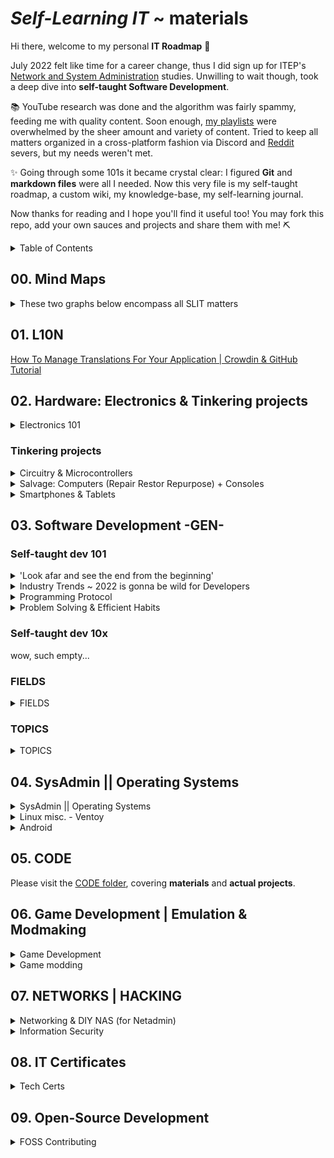 <!-- [Markdown Cheat Sheet](https://www.markdownguide.org/cheat-sheet/) -->
<!-- thanks [Stack Overflow](https://stackoverflow.com/questions/11948245/markdown-to-create-pages-and-table-of-contents) -->

<!-- v0.1.0 = add Open Source big time | downgrade kotlin | reconsider Unity/C# (eg.  Karmaggän project) || zsh, fetch Discord gamedev.... -->
<!-- v0.0.1 = add mind maps -->
<!-- v0.0.0 = stemming from wikiSLIT v0.4.0 -->


# *Self-Learning IT* ~ materials
<!--need to update w/ me GitHub stars-->

Hi there, welcome to my personal **IT Roadmap** 👋

July 2022 felt like time for a career change, thus I did sign up for ITEP's [Network and System Administration](https://www.itep.es/ciclos-formativos/distancia/tecnico-superior-administracion-sistemas-informaticos-red) studies. Unwilling to wait though, took a deep dive into **self-taught Software Development**.

📚 YouTube research was done and the algorithm was fairly spammy,  feeding me with quality content. Soon enough, [my playlists](https://www.youtube.com/channel/UC4yPJo9tFagP7ZMkMcCQNbw) were overwhelmed by the sheer amount and variety of content. Tried to keep all matters organized in a cross-platform fashion via Discord and [Reddit](https://www.reddit.com/r/selflearningIT/) severs, but my needs weren't met.

✨ Going through some 101s it became crystal clear: I figured **Git** and **markdown files** were all I needed. Now this very file is my self-taught roadmap, a custom wiki, my knowledge-base, my self-learning journal.

Now thanks for reading and I hope you'll find it useful too! You may fork this repo, add your own sauces and projects and share them with me! ⛏️

<details>
<summary> Table of Contents </summary>

- [*Self-Learning IT* ~ materials](#self-learning-it--materials)
  - [00. Mind Maps](#00-mind-maps)
  - [01. L10N](#01-l10n)
  - [02. Hardware: Electronics & Tinkering projects](#02-hardware-electronics--tinkering-projects)
    - [Electronics theory 101](#electronics-theory-101)
    - [Tinkering projects](#tinkering-projects)
  - [03. Software Development -GEN-](#03-software-development--gen-)
    - [Self-taught dev 101](#self-taught-dev-101)
    - [Self-taught dev 10x](#self-taught-dev-10x)
    - [FIELDS](#fields)
    - [TOPICS](#topics)
  - [04. SysAdmin || Operating Systems](#04-sysadmin--operating-systems)
    - [sysadmin -gen-](#sysadmin--gen-)
    - [Linux](#linux)
  - [05. CODE](#05-code)
  - [06. Game Development | Emulation & Modmaking](#06-game-development--emulation--modmaking)
    - [Game Dev. ~ Langs Engines & Community](#game-dev--langs-engines--community)
    - [Game Modding ~ Emulation Mod-making & Reverse Engineering](#game-modding--emulation-mod-making--reverse-engineering)
  - [07. NETWORKS | HACKING](#07-networks--hacking)
    - [Networks & Servers](#networks--servers)
    - [DIY NAS](#diy-nas)
    - [Hacking fundamentals](#hacking-fundamentals)
    - [Malware + Pentesting](#malware--pentesting)
    - [Scambaiting](#scambaiting)
  - [08. IT Certificates](#08-it-certificates)
  - [09. Open-Source Development](#09-open-source-development)

</details>

## 00. Mind Maps

<details>
<summary> These two graphs below encompass all SLIT matters </summary>

![MindMap-0_4](/images/slit_img-MM1.PNG)
![MindMap-5-9](/images/slit_img-MM2.PNG)
<!-- interactive link -->

</details>

## 01. L10N 

[How To Manage Translations For Your Application | Crowdin & GitHub Tutorial](https://youtu.be/8baL6VWnnZg)
<!--
- [ ] blog_chaval
- [ ] [25 VSCode Tips](https://youtu.be/ifTF3ags0XI) @ Fireship
- [ ] South_Park
- [ ] Tomba
- [ ] [How Sekiro sets itself apart](https://youtu.be/jASlIZSpnJ4) @ Zullie the Witch
-->

## 02. Hardware: Electronics & Tinkering projects

<details>
<summary>  Electronics 101 </summary>

### Electronics theory 101

- Electricity & Electronics 101
    - [How Electricity works](https://youtu.be/mc979OhitAg) @ EngineeringMindset
    - [Basic Electricity - What is an amp?](https://youtu.be/8gvJzrjwjds) @ Afrotechmods
    - Electronic Engineering ~ [Electronic Engineers 2022](https://youtu.be/CGD8qeizblc)
    - [Electronic components](https://youtu.be/6Maq5IyHSuc) @ bigclivedotcom
    - [How to Use a Breadboard](https://youtu.be/6WReFkfrUIk)

- Computers & Components 
    - -gen-
        - [From Transistors to Tetris P.1](https://youtu.be/6caLyckwo7U)
        - [How are Microchips made?](https://youtu.be/bor0qLifjz4) <!-- | Linus in Israel-->
    - CPUs
        - [How CPUs read machine code](https://youtu.be/yl8vPW5hydQ)
        - [CPU Clock Speed Explained](https://youtu.be/3PcO10iAXTk) @ Max's Tech
    - Graphics -all
        - Custom video card ~ [Building a DIY video card](https://youtu.be/l7rce6IQDWs) @ Ben Eater
        - JPEG ~ [How are Images Compressed? JPEG In Depth](https://youtu.be/Kv1Hiv3ox8I) @ Branch Education
    - HDMI
        - [HDMI vs MHL](https://lifewire.com/mhl-in-home-theater-1846852)
    - Motherboards
        - [Motherboards Explained](https://youtu.be/b2pd3Y6aBag) @ PowerCert Animated Videos
    - Power Supply
        - ... ~ [Probably the most used component nobody knows of! TL431 Guide!](https://youtu.be/isutYMU2HHU) @ Great Scott!
        - Alt Power Supplies ~ [Free Energy Devices Build and Science](https://youtu.be/15V0gUXUPko) @ ElectroBOOM
    - SSDs
        - SSDs | Smartphones (?!) ~ [How do SSDs/Smartphones work?](https://youtu.be/5Mh3o886qpg) @ Branch Education
    - (bonus) ~ Bluetooth
        - [How does Bluetooth Work?](https://youtu.be/1I1vxu5qIUM) @ Branch Education

</details>

### Tinkering projects

<details>
<summary> Circuitry & Microcontrollers </summary>

- Circuitry
    - Full DIY ~ [17 DIY inventions](https://youtu.be/twKkQaORKS4)
    - w/ Arduino... ~ [Turning a car into a COMPUTER MOUSE](https://youtu.be/M2xqMZ6b85w) @ William Osman

- Arduino UNO
    - [Arduino vs Pico - Which is the Best Microcontroller For You?](https://youtu.be/dOa3570JM2M) @ Gary Explains
    - Starting Kits ~ [5 best kits 2022](https://youtu.be/huKV8hdhsiY)
    - 101s ~ [What is Arduino UNO](https://youtu.be/_ItSHuIJAJ8)
    - Guide 00 ~ [learn Arduino in 15 minutes](https://youtu.be/nL34zDTPkcs)
    - Course 00 ~ [fCCs course -4h-](https://youtu.be/zJ-LqeX_fLU)
    - Projects 00 ~[15 Great Arduino Projects for beginners](https://youtu.be/Ox-9eOc3bQU) @ Maker Tutor
    - Projects 01 ~ [Arduino based Guitar Tuner](https://youtu.be/tjKySKeDoCE)

- Raspberry Pi
    - Regarding RPi4 8GB ~ [Choosing the right Raspberry Pi for you!](https://youtu.be/YAs1qdgiqPc) @ Android Authority
    - RPico
        - 101s ~ [Pico Prototyping - Building a "Pico Uno"](https://youtu.be/jwIOxOzee0U) @ DroneBot Workshop
        - MicroPython 00 ~ [Raspberry Pi PICO | Starting with MicroPython + Examples](https://youtu.be/zlKJ5hvfs6s) @ Electronoobs
        - Bad USB ~ [Bad USBs are SCARY!! (build one with a Raspberry Pi Pico for $8)](https://youtu.be/e_f9p-_JWZw) @ Network Chuck

</details>


<details>
<summary> Salvage: Computers (Repair Restor Repurpose) + Consoles </summary>

- *Salvage* gen
    - **GL76** ~ [MSI-GL76 Dissassembly](https://youtu.be/DF4HVW6Y_Fk)
    - Laptops -gen-
      - Clean ~ [How to Clean a Laptop](https://youtu.be/bypESzEtZr4)
      - Motherboard ~ [Laptop Motherboard -Diagnose,Repair-](https://youtu.be/GCLflqmne6k)
      - Fix ~ [FREE BROKEN Laptop - But Can I Fix It? Acer Nitro 5 No Power](https://youtu.be/C4S6QL4keOQ) @ Tronics Fix
      - Repurpose ~ [Repurpose your old dead Laptop](https://youtu.be/WLP_L7Mgz6M)
    - HDDs ~ [Fix your Hard Drive](https://youtu.be/zAMjdrUf9V4)

- Pentium project
    - [Restoring old Windows XP](https://youtu.be/1p5RUI9hIF8) @ Psivewri
    - Clean Pentium_3 ~ [This Pentium III hasn't been cleaned in 15 years](https://youtu.be/UyVHrxYZJJI) @ Phils Computer Lab
    - Restore Pentium_3 ~ [Pentium III Restoration](https://youtu.be/eSYOH_AfgEY)
    - Upgrading Pentium_4 to Windows_10 ~ [Usuing Pentium 4 in 2020 with Windows 10](https://youtu.be/sSZNLAIL65M) @ Phils Computer Lab
    - $salvage ~ [This PC Wasn't Worth Saving | Pentium 4 Build](https://youtu.be/sjfe9cQky5g) @ Tech Made Easy && [Build Retro PC from New Old Parts](https://youtu.be/xKChxv9jw74)
    - BIOS in Pentium 4 ~ [Computer BIOS in Pentium4 MOBO](https://youtu.be/TuG2rsrI_tc)

- Consoles aka Game Stations
    - Game Boy ~ [Gameboy Restored & Upgraded](https://youtu.be/lMyb0erNuCE) @ Odd Tinkering
    - PS1 ~ [PS1 Restoration & Upgrade](https://youtu.be/eMUpTVMqueY) @ Odd Tinkering
    - Universal Wii Remote ~ [Wii Remote Working on PS5 (How-to)](https://youtu.be/BjgCvOfQek8) @ Basically Homeless

</details>


<details>
<summary> Smartphones & Tablets </summary>

- *Salvage* smartphones
    - $salvage smartphones ~ [10 GENIUS Ways to Reuse Your Old Smartphone](https://youtu.be/k2_qM7NF_Vg) @ C4ETech English & [What is worth salvaging from an old smartphone](https://youtu.be/dYnplx_DVHs) @ Great Scott!
    - $salvage tablets ~ [OEM/ODM 7 Inch Tablet PC Touch Screen Replacement Disassembly Repair Guide](https://youtu.be/LeaulreONq0) @ ivifix.com

- random bonus bc why not
    - [Electronic Pinball Restoration](https://youtu.be/jh9dNaRqEpg) @ Odd Tinkering
    - [Mining Lantern rest. -numismatics-](https://youtu.be/hqc0pQ7DV4I) @ TysyTube

</details>

## 03. Software Development -GEN-

### Self-taught dev 101

<details>
<summary> 'Look afar and see the end from the beginning' </summary>

* ##### ~~[4 Steps to Become a Developer {Shorts}](https://youtu.be/nvlizC6koSc)~~ @ Fireship
    - Learn [HTML, CSS, JavaScript, React, Node]
    - Build something meaningful [1st Idea, 2nd Fail, 3rd Study, 4th Repeat]

* ##### ~~[Fastest way to Learn Coding and actually get a job](https://youtu.be/79pKwdiqcwI)~~ (First thing I actually did)
    - Learn **Python** for WebDev, DataSci, Automation...
    - Do [learnpython.org](https://learnpython.org), Download **VS Code** & Complete [12 Beginner Python Projects](https://youtu.be/8ext9G7xspg)] @ Kylieyying  (@ fCC)
    - Prepare Portfolio & Interviews
    - **Complete [Intro to Data Structures and Algorithms](https://www.udacity.com/course/data-structures-and-algorithms-in-python--ud513) & [LeetCode](https://leetcode.com/) ~~^^~~ (!!!)**
    <!-- (!!!) = STILL TO DO -->

* ##### ~~[1 - Self Taught Programmers... Listen Up](https://youtu.be/FrFY6Y1MJBQ) & [2 - Zero to Full-Time Programmer in 5 Steps](https://youtu.be/s9iPo9YMU70)~~ @ Keny Gunderman's
    * 1 || Self-taught ain’t easy, maybe more than 6 months | Don’t overthink, just code and learn to adapt | Networking: Discord, LinkedIn, events... REFERENCES! | Dive in to the deep end | Reconsider your choices
    * 2 || Language: **JavaScript (Fullstack & Mobile) [Frameworks: React, Vue, Angular, Node** | Learn variables, functions, conditions, loops, classes, objects | Visit *freeCodeCamp, Codeacademy Udemy...* | Imitate | Innovate, build a Portfolio and market yourself

* ##### ~~[Career Paths for Software Engineers & How to Navigate It](https://youtu.be/oGy_uK6FrgE)~~ @ TechLead
    - *Backend* [Python, PHP **+** node.js **+** Java, C]
    - (*^1) *Frontend* [JavaScript, CSS, HTML **+** frameworks [Angular, React, Vue.js] ]
    - ***Fullstack*** [ [RubyOnRails, Django, Golang] **+** SQL **+** Linux]
    - ***Mobile*** (Android [Kotlin, Java])
    - *Game/Graphics* [C++, physics, shaders, GPUs… VR+AR]
    - *Data* (see 08:56 - 09:20)
    - *Machine Learning* (math)
    - *Cybersecurity* (null)
    - (*^2) ***DevOps*** [Linux, Perl, scripting, bash, Unix commands]
    - *QA* (test automation software – Test Suites)
    - (*^1) **Frontend** = *API*s hookups & Rendering [UX, buttons, UI, color, fonts, graphics, positioning, layout]
    - (*^2) **DevOps** = site reliability

</details>


<details>
<summary> Industry Trends ~ 2022 is gonna be wild for Developers </summary>

[Developer Trends in 2022](https://youtu.be/LOpFYMPXqE4) @ Fireship

- *Web 3* = decentralized internet if smart contracts | crypto
    - No more passwords but blockchain wallet addresses **(browser plugin like metamask)** | d-app = code in the blockchain as smart-contract (data ownership) | tech is in early stages, as an industry it’s not worth the trouble, although if successful and mainstream, then AYE!
    - ***to-do*** ~~^^~~ 'Entirely decentralized news network, where journalists could upload video, articles and other reporting, and be compensated based on its reach *(basically a good Twitter)*. It would incentivize good journalism and eliminate the possibility of a top-down propaganda machine. Journalists win, consumers win, and the establishment gets f*.

- *Metaverse* = hyper-real alternative world
    - internet-based platform with multiple access points [phone, VR, AR]
    - users require one single profile to interact with [businesses, apps, other users…] in a virtual environment
    - dangerous tho, as it may enhance [addiction, isolation]
    - **tools [unity, unreal engine, blender]** ~~^^~~ (!!!)
    - ***to-do*** ~~^^~~ sorta *Squarespace* or *Shopify* for the **Multiverse** (ie. a platform for businesses)


    ![Metaverse Market Map](/images/slit_img-metaverse_market_map.png)

- *AI* = all over the place (see *GitHub copilot* affecting devs directly)

- *Databases* = (...) ~~^^~~

- *JavaScript* = (...) ~~^^~~

- *Other trends* = (...) ~~^^~~

- *Conclusion* = (...) ~~^^~~

</details>


<details>
<summary> Programming Protocol </summary>

* ##### ~~Comment_IQ, Documentation & Portfolio ~~^^~~ [If You're Learning to Code STOP Taking Notes](https://youtu.be/VCWzQpUwsaw)~~ @ Dorian Develops

    - ~~^^~~ Prepare **CompTIA certificates**
    - *memorizing != retaining:* for first_tutorials don’t bother with notes |
    work through curriculum for 1-2 months building projects from scratch
    - **Commenting code:** everything relevant if not obvious | overkill = all variables, even single-lines | slowly develop Comment_IQ | **later, comment = all I write and copypaste from online rss** so I understand and explain the process
    - ~~^^~~ **Documentation:** always start with a README file | **learn markdown & WYSIWYG** | **explain project (technologies, codebase, purpose) | *Documentation = notes* |overkill = ['Getting started' section, Examples of code snippets, Demos of what library/app does] | learn from my tools’ Documentation [structure, content, ...]
    - *Conclusion:*
        - explain [code-blocks do, application does]
        - do what real world 'good software development teams' do
        - figure out what is worth holding on to and what isn’t
        - **memorize = muscle memory**
        - **my output to the world ==** notes for GitHub *(clean clear code, solid Docm.)*
        - remember employers like solid portfolio w/ all explained

<!-- key skill to level-up: Debugging -->

* ##### ~~Analytical, creative & diffuse approach ~~^^~~ [Be a Better Programming by Mastering Debugging](https://youtu.be/DQEVZ5efnO0)~~ @ Andy Sterkowitz

    - **Key insights:**
        - **Computer Logic Understanding:** how to write instructions (code) for Computers to run Operations and return Output
        - **Programming** = bugs, errors (misspells, wrong references)... Avoid such by *commiting constantly*
        - **Debugging** is the assessment process of finding the cause for bugs in the code.
        - **Good debugger:** reads lots of code analytically, abstract thinker, 'code-doctor'

    - **Main points:**
        - **Mindset change**: if smth broken: from DOER to DOCTOR, be curious and inquisitive, slow-down and don't overlook
        - **Read error messages**: detailed info (where issue, what is it), copypaste online
        - **Use debugging tools**: aka surgery; breakpoints ~~^^~~ (!!!)
        - **General:**
            - Double check logic aka instructions
            - Assume human error: fight with clean code, tests;  question anything you may have written
            - Commit small changes: for consistant development
            - Take mental breaks: **'power-through approach' VS 'Diffuse Thinking'**

* ##### ~~Focus, deep-understanding, needfulness & growth ~~^^~~ [7 Habits of Senior Software Developers](https://youtu.be/zivngNtLiuY)~~

    - **Focus:** one thing for a long time; avoid multi-tasking and task-switching
    - ~~^^~~ **Automation:** avoid repetition (in code)
    - **Pragmatism** (biznez perspective): look at the bigger picture; avoid over-engineer and *refactoring*
    - **Teach others:** Unconscious Competence + explain in simple terms = Refine Mental Models + Communication
    - ~~^^~~ **Open-Minded:** learn new [frameworks, languages] = build preferences; seek cutting-edge
    - **Seek feedback**
    - **Follow your interest:** stay motivated, fresh and happy == dive into new things

</details>


<details>
<summary> Problem Solving & Efficient Habits </summary>

* ##### ~~Fitness, results, KISS & 'The Zone' ~~^^~~ [7 Habits of Highly Effective Programmers](https://youtu.be/W8ykZNSLDqE)~~ @ TechLead
    - **Intro:** right habits != burnout | long-term game == skills, tecniques; right career trajectory
    - **Fitness and sunshine:** because programming is physically demanding
    - **Results-oriented approach**: avoid *refactoring*; get projects done looking good
    - **KISS**: keep Code simple and consistant | *standarize* team methods | **all Code == read-write-debug easily**
    - **Getting in 'the Zone':** code and lose track of time = solid code (bc *large abstractions*) IF undistracted
    - **Sharpen yourself**: comfort zone == outdated | **key debug: adapt and diagnose**
    - **Collaboration:** share ideas | code integration in a team environment | networking
    - **Programming = solo:** lonely activity (code, documentation) in the digital world

* ##### TDD & prototyping ~~^^~~ [Problem-Solving for Developers - A Beginner's Guide](https://youtu.be/UFc-RPbq8kg) @ Fireship

    <!-- {Case study — Using GraphQL and JS to merge 600 PRs} -->
    - (*^1) **Identify** ~ Understand the problem | *Documentation* = *Problem Statement* [context, situation/issue, why do we care]
    - **Research & Refine** ~ Visit StackOverflow and assess others’ approach | Break down problem into *subproblems*
    - **Pseudocode** ~ Outline the code to-be = *focus on logic, not syntax*; comment and name things
    - ~~^^~~ **Test-Driven Development (TDD)** ~ Helps understanding code & prevents regression | *'Red Green Refactor'*
    - **Implement** ~*Hackathon approach*: Done = tests_OK + prototype_OK
    - **Reflect on prototype** ~ Improve readability, name things better, add comments, remove duplication, optimize time/space complexity of algorithms, add *caching* to reduce cloud computing costs, improve error handling...
    - **Practice and repeat** ~ Infinite problems and challenges, so develop *intuitive skills*; get feedback

    <!-- {Dev Mindset — For programming, look at a problem and visualize how a computer system can solve it} -->
    ######
    - (*^1) ~~^^~~ [**Agile approach:**](https://www.atlassian.com/agile/project-management/epics-stories-themes) stories, epics, initiatives

</details>

### Self-taught dev 10x
wow, such empty...

### FIELDS


<details>
<summary> FIELDS </summary>

- Computer Science
    - [An entire CS Degree in 12 minutes](https://youtu.be/EJiVWoFk8GA)
    - [Math needed for CS](https://youtu.be/eSFA1Fp8jcU)
    - [Licenciatura en Ciencias de la Computación (UBA)](https://youtu.be/sLMsRewMTVk) @ Santi Fiorino
    - Crash Course: [Computer Science](https://www.youtube.com/playlist?list=PLH2l6uzC4UEW0s7-KewFLBC1D0l6XRfye) -40 episodes-
    <!-- turn this $material into a document with all episodes summarized -->
    - THIS... [100+ Computer Science Concepts Explained](https://youtu.be/-uleG_Vecis) @ Fireship
- Data Science 
    - [What to Learn to get Hired as Data Scientist](https://youtu.be/pLI7T0clMxg)
    - [How I'd learn to code if I could start over](https://youtu.be/MHPGeQD8TvI) @ Tina Huang
        - **Learn Python** (friendly syntax, versatile, popular)
            - **First weeks:** Learn variables, datatypes [strings, floats, ints, arrays], loops, functions, if statements, OOP | RSS = [interactive websites [fCC, Codeacademy], video-tutorials, books] | Objective = implement fundamental concepts = play around and expand tutorials’ content
            - **Late personal projects:**  interesting/useful, small, ~~copypaste~~
                - (n01-04) - n01 '(array(database)), random output IF input(x,y)' | n02 'snake = basics+OOP+UI' | n03 'stock trading bot' | **arrays < Pandas pydata // data-frame** |**learn APIs // (beginner 2 advanced)**
                - then: algorithms and data structures [dictionaries, linked lists, queues, heaps, trees, graphs] ~~^^~~ BUILD a MAZE and an ALGORITHM to solve it
            - **Eventually:** Documentation, '+topics = +projects (WebDev, AppsDev, AI)'
        - **Mindset**: programmer = tinker(explore, dive-in) | problem-solving != StackOverflow | adaptability, constant learning, **growth mindset**
        - **Overkill:** do DEV in a certain community | *code = powerful tool, freedom to self-learn*
- DevOps: [DevOps Explained](https://youtu.be/Xrgk023l4lI) @ Simplilearn
- Ingeniería Informática: [4o de Ingeniería Informática en 15 Minutos - Itinerario Ingeniería de Computadores](_mKjNeb1lM4) @ Antonio Sarosi
- Software Engineerz </summary>
    - [What is a 10x Engineer (feat. ex-Google Tech Lead)](https://youtu.be/Iydpa_gPdes) @ Tech Lead
    - ~~[The Harsh Reality of being Software Engineer](https://youtu.be/Ws6zCMdp9Es)~~
        - Burnout: overwhelming **backlog** and interviews
        - Tough competition
        - Junior Devs tasks: learn **codebase** & knockout pull requests

</details>

### TOPICS

<details>
<summary> TOPICS </summary>

- Artificial Intelligence & Machine Learning (Bot programming & Tensorflow)
    - 101s | Neural Networks
        - [Deep Learning | Natural Language Processing | Machine Learning | Artificial Neural Networks | +more](https://levelup.gitconnected.com/top-7-deep-learning-methods-each-explained-in-less-than-10-seconds-3683120de455) @ LevelUpCoding
        - Neural Networks (!) ~ [Why Neural Networks can learn (almost) anything](https://youtu.be/0QczhVg5HaI) @ Emergent Garden
    - Techonologeez
        - [TensorFlow in 100 Seconds](https://youtu.be/i8NETqtGHms) @ Fireship
    - Models
        - [IA aprende a jugar Dino (Chrome)](https://youtu.be/gC85en0Vmh4) @ Santi Fiorino
        - [NN Learns to Play Snake](https://youtu.be/zIkBYwdkuTk) @ Greer Viau
        - [Self-Driving Car with JS (NNs | ML)](https://youtu.be/Rs_rAxEsAvI) @ fCC  <!--js = reference to '+more' (CODE .languages) -->
        - $ [Code a Discord Bot with Python - Host for Free in the Cloud](https://youtu.be/SPTfmiYiuok) @fCC
        - $ [Creating a Discord Bot in Python 3.9](https://youtu.be/fU-kWx-OYvE) @ Indently
    - BOTS PROJECTS (PY/SH)
- Algorithms
    - [Researchers Use *Group Theory* to Speet Up Algorithms - Introduction to Groups](https://youtu.be/KufsL2VgELo) @ Nemean
-  APIs: [RESTful APIs in 100 Seconds // Build an API from Scratch with **Node.js Express**](https://youtu.be/-MTSQjw5DrM) @ Fireship
- Backend
    - [Complete overview of Backend WebDev (2021)](https://youtu.be/XBu54nfzxAQ) @ SuperSimpleDev
    - ADD THE code with lewis VID
- Browsers
    - [How Google Search Works (in 5 minutes)](https://youtu.be/0eKVizvYSUQ) @ Google
    - [BYE DuckDuckGo, here's my new search engine! Private Alternatives to Google](https://youtu.be/x9q3qPxrTqg) @ The Linux Experiment
- **CLOUD**: [Cloud Computing Explained](https://youtu.be/_a6us8kaq0g) @ PowerCert Animated Videos
- Databases: [SurrealDB in 100 Seconds](https://youtu.be/C7WFwgDRStM) @ Fireship
- Frontend ~ Design: [8 Dev Portfolios-Websites that might be 10/10s in Graphic Design](https://youtu.be/At6XyItIHsE) @ Design Course
<!-- **@pabloqpacin:** *find #CodePen.io in CODE dir* -->
- Fullstack: [Fullstack Development Iceberg {Shorts}](https://youtu.be/JMWNYfPIF2U) @ Fireship
- **Git**: [Git It? How to Use Git and GitHub?](https://youtu.be/HkdAHXoRtos) @ Fireship
- Math: [why you NEED math for programming](https://youtu.be/sW9npZVpiMI) @ Joma Tech
- OOP - Object Oriented Programming: [OOP is Embarrasing: 4 Short Examples](https://youtu.be/IRTfhkiAqPw) @ Brian Will
- Open Source
    - [Contributing to Open Source can change your life](https://youtu.be/CML6vfKjQss)
    - [How to Contribute to Open Source - Complete Guide](https://youtu.be/yzeVMecydCE) @ Eddie Jaoude -@ fCC-
- Tech Stacks (~ WebDev)
    - [How to OVER Engineer a Website // What's a Tech Stack?](https://youtu.be/Sxxw3qtb3_g) @ Fireship
    - [My Bleeding Edge Tech Stack for 2025](https://youtu.be/rFP7rUYtOOg) @ Fireship
- **Testing** (Software)!!!!!!!
    - TDD ~ [Software Testing Explained in 100 Seconds](https://youtu.be/u6QfIXgjwGQ) @ Fireship
    - TDD ~ [Test-Driven Development // Fun TDD introduction with **JavaScript**](https://youtu.be/Jv2uxzhPFl4) @ Fireship
- Web Dev: [100+ Web Dev things You Should Know](https://youtu.be/erEgovG9WBs) @ Fireship -GOLD-
- *bonus*... ~ Junior Dev Jobs </summary>
    - [Lemon.IO](https://lemon.io/for-developers/)

</details>

## 04. SysAdmin || Operating Systems

<details>
<summary> SysAdmin || Operating Systems </summary>

### sysadmin -gen-

- Sysadmin Jobs
    - [How to Be a Great System Adminstrator in 3 Steps](https://youtu.be/Biz_QnigwWI) @ IT Career Questions
    - [How it FEELS to be a SysAdmin (What is a System Administrator)](https://youtu.be/v9bZsmn-Aw4) @ Sir Sudo

- OSs101
    - [Types of OS afap](https://youtu.be/MR2ntdZW__A) @ Techquickie
    - BIOS...
        - [BIOS and UEFI afap](https://youtu.be/zIYkol851dU) @ Techquickie
        - [BIOS, CMOS, UEFI - What's the difference?](https://youtu.be/LGz0Io_dh_I) @ PowerCert Animated Videos
    - Dual Boot ~ [The Best Way do Dual Boot Windows and Ubuntu](https://youtu.be/CWQMYN12QD0) @ Techno Tim
    - *Virtual Machines* ~ [see '7.0 ~ Networks | Hacking'](#70-networks--hacking)

- Virtualization (ojo [InfoSec](#malware--pentesting))
    - [How to Setup a Virtual Machine for Malware Analysis](https://youtu.be/-40OBLWVsgo) @ Guided Hacking
    - [Learn Virtual Machines RIGHT NOW! (Kali Linux, VM, Ubuntu, Windows)](https://youtu.be/wX75Z-4MEoM) @ Network Chuck
    - [Ditch Virtualbox, Get QEMU/Virt Manager](https://youtu.be/wxxP39cNJOs) @ Mental Outlaw
    - [Stop using Virtualbox, Here's how to use QEMU instead](https://youtu.be/Kq849CpGd88) @ Chris Titus Tech
    - [20 Ways to Use a Virtual Machine (and other ideas for your homelab)](https://youtu.be/SVQmzaSabEQ) @ Techno Tim

- Windowz
    - [PowerShell, BIOS...]
    - [I put Windows 10 on a Calculator - Stupid Setups](https://youtu.be/neD9_viUnS8) @ Basically Homeless
</details>

<details>
<summary> Linux misc. - Ventoy </summary>

###  Linux

- Misc.
    - [Linux for the Absolute Beginner...](https://youtu.be/EN7mbRccT-8) @ Low Dough Tech
    - [7 Linux Terminal Application and Utilities](https://youtu.be/ZNNqkeeOdrk) @ Tech Hut
    - ☠️ [Why Linux Is Better For Programming](https://youtu.be/otDOHt_Jges) @ Kalle Hallden

- Ventoy
    - [Ventoy - An Easy to Use MultiBoot USB Tool](https://youtu.be/K64sT0pQc-0) @ Mental Outlaw
    - [How to create the ULTIMATE multiboot flash drive using Ventoy!](https://youtu.be/7eQciSP91eI) @ Alfredo Sequeida
    - [How to Create a Multiboot USB with Ventoy | Fast, Simple and Easy Guide](https://youtu.be/z1FyoCswwAc) @ Techno Tim

- Linux Distros
    - [What is the Best Linux Distro? -Its the one you Make the best](https://youtu.be/_f5uev7UTz0) @ Mental Outlaw
    - Linux Mint
        - [How good is Linux Mint for beginners](https://youtu.be/pNWDnJ_kESM) @ The Linux Experiment
        - [20 Different Types of Linux Mint Themes](https://youtu.be/PIrl3Eb0H44)
        - [From Noob To Power User With Linux Mint Cinnamon](https://youtu.be/TKX29fJ8U2Y) @ Distro Tube
    - Pop OS!
    - Chicago95 ~ [Bring Back Windows 95 with XFCE + Chicago](https://www.youtube.com/shorts/VcbzoOjMLHM) @ Tech Hut <!--find in GitHub>
    - Kali Linux ~ [Linux for Ethical Hackers (Kali Linux Tutorial)](https://youtu.be/lZAoFs75_cs) @ fCC && [Cómo instalar Kali Linux 2022 en VirtualBox y VMware](https://youtu.be/4lKQKxwjXbg) @ The Good Hacker
    - MX Linux ~ [From Noob to Power-User with MX Linux](https://youtu.be/IsnSSY2vTXQ) @ Distro Tube
    - Top 5 Arch-like ~ [Top Five Arch-Based Linux Distros 2022](https://youtu.be/zkmTpxVpj6Q) @ Distro Tube
        - ArcoLinux ~ [ArcoLinux - First Impressions and Install](https://youtu.be/S_dG79GhNfI) @ Tech Hut <!--install in VM-->
        - Manjaro | Arch ~ [Manjaro is NOT Arch](https://youtu.be/VzAw8a3Jx-k) @ Tech Hut

- **WSL** 
    - [BEST Web Dev Setup? Windows & Linux at the same time (WSL)](https://youtu.be/-atblwgc63E) @ Fireship
    - [I Coded with WSL2 for a Week](https://youtu.be/LktFP0Dpl-c) @ Forrest Knight

</details>

<details>
<summary> Android </summary>

- ROOT
    - Root 101 ~ [What is Root Access on Android? How to Root](https://youtu.be/eR26901B_0A)
    - ROMs proper ~ [Android 13 Custom ROM List: Unofficially update your Android Smartphone!](https://xda-developers.com/android-13-custom-rom-list) @ XDA-Developers

- Misc.
    - Dual Boot for Windows ~ [Cómo INSTALAR Windows 11 ARM | Iniciar DOS Sistemas ANDROID y Windows](https://youtu.be/VkI476sGI4s)
    - AndroNix' Linux ~ [Easily run Linux on Android with AndroNix - Linux Distro on Android without Root](https://youtu.be/jvuufPWKF3k)
    - Calyx OS ~ [Calyx OS - The next big Android Competitor?](https://youtu.be/qTtgzNGRAfA) @ Mrwhosetheboss <!--(Hacking...)-->
  
<!-- VERY IMPORTANT LOCAL GL76'S DIRECTORY: 'LINUX' -->
<!-- ### 4.5 ~ +more -->
<!-- $consoles $JAILBREAK $TINKERING $cars -->

</details>

## 05. CODE

Please visit the [CODE folder](/CODE), covering **materials** and **actual projects**.


## 06. Game Development | Emulation & Modmaking

<details>
<summary> Game Development </summary>

### Game Dev. ~ Langs Engines & Community

- GameDev ideas
    - 2048 (JavaScript + CSS) ~ [Build a 2048 to level up your Game Development](https://youtu.be/wOVEe9eawXc) @ WebDevSimplified
    - Geo Game idea ~ [I Tried Creating a Game Using Real-World Geographic Data](https://youtu.be/sLqXFF8mlEU) @ Sebastian Lague
    - Pokémon (Lua) ~ [Pokémon Coding Tutorial - CS50's Intro to Game Development](https://youtu.be/gx_qorHxBpI) @ fCC

- Pygame limitations: [Pygame's Performance - what you need to know](https://youtu.be/hnKocNdF9-U) @ DaFluffyPotato

- Game Engines
    - Unity
        - Strong C# ~ [Unity in 100 Seconds](https://youtu.be/iqlH4okiQqg) @ Fireship
        - [I wish I had known this before I started Unity Game Development](https://youtu.be/286SGzpUx9o) @ But Why Levin

- GameDev community
    - itch.io ~ [itch.io](https://itch.io/)
    - reddit ~ [reddit communities compiled lol](https://reddit.com)
    - GMTK: [GMTK Game Jam 2022](https://youtu.be/XNCGdi2A6fQ) @ Game Maker's Toolkit
    - Minijuegos (Devs) ~ [Miniplay > Devs](https://ssl.miniplay.com/dev/user/login)

<!-- ME Gamez aye > ### 6.1 ~ Karmaggän
First off, peek into local **Jagger Dress Up** -->

</details>

<details>
<summary> Game modding </summary>

### Game Modding ~ Emulation Mod-making & Reverse Engineering

- Emulation
    - emudev.org ~ [emudev's hub of Discord servers for ALL systems](https://emudev.org/discord_related)
    - Game Cube ~ [Emulation on Gamecube - NES, SNES, GBA, PS1 & more](https://youtu.be/_rYVWzjVWmw) @ Blaine Locklair
    - Emu ROMS: Zophar ~ [Zophar's Domain](https://www.zophar.net/), ... (!) 

- Mod-Making: Mod-making 101 ~ [Game Modding afap](https://youtu.be/4BB1HfvSqAI) @ Techquickie

- Reverse Engineer (Retro Games): [Beginners Guide to Reverse Engineering (Retro Games)](https://www.retroreversing.com/tutorials/introduction) @ Retro Reversing

</details>


## 07. NETWORKS | HACKING

<details>
<summary> Networking & DIY NAS (for Netadmin) </summary>

### Networks & Servers
- 101s misc.
    - Internet Speed ~ [Is your Internet FAST enough?](https://youtu.be/2LOkI3Xyd_E) @ Techquickie
    - **Routers**: *40 minutes...* ~ [Your home router SUCKS!! (use pfSense instead)](https://youtu.be/lUzSsX4T4WQ) @ Network Chuck- Latency ~ [Latency afap](https://youtu.be/UWeMWIoUWQA) @ Techquickie
    - Network Ports: [Network Ports Explained](https://youtu.be/g2fT-g9PX9o) @ PowerCert Animated Videos
    - Tarifas ~ [Consejos para elegir la MEJOR TARIFA de FIBRA y MÓVIL](https://youtu.be/tDT9XAi8G40) @ Xataka TV
- **Server** stuff
    - bit weird: [I put a computer in my computer](https://youtu.be/cVWF3u-y-Zg) @ Jeff Geerling --> Server's IP KVM = Internet Protocol Keyboard Video Mouse | Remote KVM connection to a computer over a network |
- **HomeLab** stuff
    - [Tour of Home Network](https://youtu.be/Ev0PL892zSE) @ The 8-Bit Guy
    - [What is a HomeLab and How Do I Get Started](https://youtu.be/gPGf4Y8nQqM) @ Techno Tim
    - [HomeLab Tools & Accessories - Network / Server/ PC Tool Kit](https://youtu.be/VX2dxFkahgs) @ Techo Tim
    - [What is a HomeLab? How can you build your own and why it's useful](https://youtu.be/4O_MxTPmah4) @ IT Career Questions
- VPNs <!--setup in Win and Lin-->
- VPSs: [Best VPS hosting providers of 2022](https://www.techradar.com/news/best-vps-hosting) @ Tech Radar


### DIY NAS
- DIY_NAS aka 'Home Server' <!--'20.3 ~ Tinkering'-->
    - [Your old PC is your new Server](https://youtu.be/zPmqbtKwtgw) @ Linux Tech Tips
    - [Convert an old PC to a Home Server using Unraid - SMB, Terraria, HomeAssistant, Jellyfin](https://youtu.be/7h0JVS0en3U) @ Hardware Haven
    - [How to build a Budget Home Server and WHY You Should](https://youtu.be/irW0AiRED3w) @ Zach's Tech Turf
    - [How to build a DIY NAS from an OLD PC | Budget TrueNAS](https://youtu.be/FN3NhrD3KWo) @ Torogi Pro
    - [Turn Old Computer into a NAS with FreeNas!](https://youtu.be/OUz5vC0IZX4) @ Torogi Pro
    - [Setting up an old laptop as a NAS](https://youtu.be/ZInPE-sG0Ug) @ Electronics Wizardry
    - [Turning an OLD PC/Laptop into a Media Server! (Ubuntu/PLEX Guide)](https://youtu.be/lXcfKTNObOo) @ Tech Hut
    - [What's on my Home Server? MUST HAVE Services!](https://youtu.be/c4rKWrH88F0) @ Tech Hut
    - [Incredible Budget Home Server! (Minecraft, Plex, Home Assistant, NAS)](https://youtu.be/72D3MvPk3Xs) @ Hardware Haven
    - [Turn an old PC into a powerful NAS solution using UNRAID!](https://youtu.be/r9n4hMFBqvo) @ The Bear Tech

</details>

<details>
<summary> Information Security </summary>

### Hacking fundamentals
- Cryptography
    - [7 Crypto Concepts EVERY Developer Should Know](https://youtu.be/NuyzuNBFWxQ) @ Fireship
- CTF
    - [How to solve Python Sandbox Capture-The-Flag challenge?](https://youtu.be/Ub_BMOMDOx0) @ CTF School
- Hacking...
    - Cybersecurity... ~ [Dejo que ataquen mi servidor y acaba mal](https://youtu.be/lAByu20XJt4) @ Ringa Tech
    - [Let's hack your home network // FREE CCNA // EP 9](https://youtu.be/80vIin4xGp8) @ Network Chuck
    - [Create your own Hacking Lab and Hack your first Machine! (Disposable Kali Linux)](https://youtu.be/ir3QhZp8864)
    - [How Hackers Hack Companies With Microsoft Office](https://youtu.be/_O1zfm5wavo) @ Marcus Hutchins
    - [How do hackers hide themselves? - staying anonymous online](https://youtu.be/BWVyp0wYpgA) @ Grant Collins
    - ['Nmap' Tutorial to find Network Vulnerabilities](https://youtu.be/4t4kBkMsDbQ) @ Network Chuck

### Malware + Pentesting
- Black Hat...
    - Cyber Kill Chain (CKC) ~ [The Mind of a Black Hat Hacker](https://youtu.be/-aNXeevUDyU) @ TayOnTech
    - about DarkSide's ethos ~ [DarkSide: The $90 Million Dollar Hackers](https://youtu.be/YSRkbDF0ydg) @ Forrest Knight
- Botnetz
    - [How to Actually Escape the Botnet](https://youtu.be/V1PUDUfWe4M) @ Mental Outlaw
    - Emotet ~ [The World's Worst Botnet Just Got Stronger](https://youtu.be/lct_NBCzVKY) @ Mental Outlaw
- Dark Web | Tor
    - [How Tor Works](https://youtu.be/QRYzre4bf7I) @ Computerphile
    - [How to browse the Dark Web safely?](https://youtu.be/7icDhuOtJtU) @ Tech Raj
    - [How to Access the Dark Web Safely in 2022 (Tor + Tails)](https://youtu.be/EgXeXmNecto) @ The Cyber Mentor
    - [SURFING THE DARK WEB](https://youtu.be/pKt_U9ShZxE) @ Crypto NWO <!--ok for Malware-->
- Digital Forensics: [Magnet AXIOM Forensics](https://www.magnetforensics.com/products/magnet-axiom/)
- Jailbreaking: consoles & mobiles rootin <!--see other sections-->
- Malware ($python)
    - Pretty bad video but still... [Comparison: Computer Viruses](https://youtu.be/VqgE7WO3RSQ). Dawg we need to show the actual guns here.
    - [New 'Borat' Malware?](https://youtu.be/4EKksK_maTM) @ Seytonic
    - [I created malware with **Python** (it's SCARY easy!!)](https://youtu.be/UtMMjXOlRQc) @ Network Chuck
    - [Can They Defeat My Homemade Virus?](https://youtu.be/tswtqG8c_P0) @ Basically Homeless
- Pentesting: [Ex-NSA hacker tools for real world pentesting](https://youtu.be/G8lrwmsx8KA) @ David Bombal
- Reverse Engineering
    - Reverse Engineering 101 ~ [Getting Started Learning Reverse Engineering | Tips for Complete Beginners](https://youtu.be/DFHug3Nq7eU) @ Marcus Hutchins
    - Ghidra 101 ~ [INGENIERÍA INVERSA USANDO GUIDRA (Herramienta de la NSA) | Tutorial](https://youtu.be/aQICC0EtG90) @ Mr Código Fuente

### Scambaiting
- @ Engineer Man
    - [Using My Python Skills To Punish Credit Card Scammers](https://youtu.be/StmNWzHbQJU)
- @ Kitboga
    - [Scam Call Turns NUCLEAR Over Expected $1M Fortune](https://youtu.be/_Ma5RY2bG38)
    - [Spending All My Money While Scammers Watch (they're furious)](https://youtu.be/K8weeeK-BPQ)
    - [These Tech Scammers Can't Figure Out What To Say](https://youtu.be/LXNiNuvWDJQ)
    - [This AI Brings Down Scammer Call Centers (in world record time)](https://youtu.be/coNjpBa5m1E)
    - [When Scammers Lose Thousands To Ransomware](https://youtu.be/yjkPb2mU0DU)
    - [Will Scammers Notice Windows 'Really Good' Edition?](https://youtu.be/F0peLpovDB8)
- @ Scambaiter
    - [Filling Out A Scammers Form, But With HIS OWN REAL Details!](https://youtu.be/xLyrc_JZmF4)
- @ Scammer Payback
    - [First ever Anti-Scam Call Center](https://youtu.be/_u_JTddAYes)
    - ~~[We Created the First Ever ANTI-SCAM Call Center](https://youtu.be/_u_JTddAYes)~~
- @ Scammer Revolts
    - (!!!) ~ [How to Scambait and Expose a Tech Support Scammer!](https://youtu.be/orEUCHTvmW0)
- @ The Engineer Man
    - [Showing a Craiglist scammer who's the boss using Python](https://youtu.be/UtNYzv8gLbs)

</details>

## 08. IT Certificates

<details>
<summary> Tech Certs </summary>

- [Network Chuck's *'If I had to start over... which IT path would I take?](https://youtu.be/E25SKW4-8wQ)
    - **Network+** recommended
    - (29:00) - Having any IT job, become BFF with **Network Engineers** around.
    - **Python** & **Linux** GOOD.
    - **Cloud** GOOD.
    * JOBS:
        - less popular = better paid
        - only coding = popular = average
- Networks
    * [CISCO'S CCNA](https://www.cisco.com/c/en/us/training-events/training-certifications/certifications/associate/ccna.html): A combination of lectures, hands-on labs, and self-study will prepare you to install, operate, configure, and verify basic IPv4 and IPv6 networks.

    * CompTIA's Network+: [Reference Materials](https://youtu.be/vrh0epPAC5w) @ PowerCert Animated Videos

</details>

## 09. Open-Source Development

<details>
<summary>FOSS Contributing</summary>

- ### **Mozilla** -Web Development-

General Web Dev. ~ [Resources for Developers, by Developers | Documenting **web technologies, including CSS, HTML and JavaScript**, since 2005](https://developer.mozilla.org/en-US/)

Browser add-on dev. ~ [Add-on Developer Hub](https://addons.mozilla.org/en-US/developers/)


- ### **Snapd** -Linux Packages-

[(snapcraft.io/docs)](https://snapcraft.io/docs)


- ### **Xubuntu**

Xubuntu [contribute](https://xubuntu.org/contribute) yay!




</details>



<!-- 

---

# Weird sociologicals

- [2007 | The Dark Side of the Web](https://youtu.be/U0nDoAML_QI)
- [2007 | Tech Talk: Linus Torvalds on git](https://youtu.be/4XpnKHJAok8) @ Google
- [2021 | Why the Simulation Hypothesis is Wrong](https://youtu.be/MqM_K9vL8is) @ Duncan
- (!!!) ~ [2022 | How many people might ever exist, calculated](https://youtu.be/r6sa_fWQB_4) @ Primer 

-->



